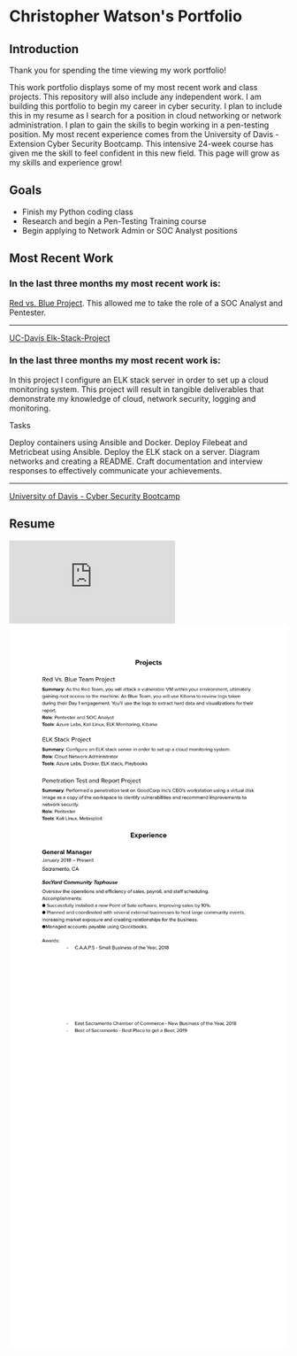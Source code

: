 # Christopher Watson's Portfolio
## Introduction
Thank you for spending the time viewing my work portfolio!   
   
This work portfolio displays some of my most recent work and class projects. This repository will also include any independent work. I am building this portfolio to begin my career in cyber security. I plan to include this in my resume as I search for a position in cloud networking or network administration. I plan to gain the skills to begin working in a pen-testing position. My most recent experience comes from the University of Davis - Extension Cyber Security Bootcamp. This intensive 24-week course has given me the skill to feel confident in this new field. This page will grow as my skills and experience grow!
   
   
   ## Goals
   - Finish my Python coding class
   - Research and begin a Pen-Testing Training course
   - Begin applying to Network Admin or SOC Analyst positions
      
     
## Most Recent Work

### In the last three months my most recent work is:

[Red vs. Blue Project](https://github.com/ChCWatson/Portfolio/blob/main/UC-Davis%20Extension%20Cyber%20Security%20Bootcamp/Red%20Vs.%20Blue%20Project/Chris%20Watson%20Red%20vs%20Blue%20Project.pdf). This allowed me to take the role of a SOC Analyst and Pentester.

---

[UC-Davis Elk-Stack-Project]()

### In the last three months my most recent work is:

In this project I configure an ELK stack server in order to set up a cloud monitoring system. This project will result in tangible deliverables that demonstrate my knowledge of cloud, network security, logging and monitoring.

Tasks

Deploy containers using Ansible and Docker.
Deploy Filebeat and Metricbeat using Ansible.
Deploy the ELK stack on a server.
Diagram networks and creating a README.
Craft documentation and interview responses to effectively communicate your achievements.

     
---
     
[University of Davis - Cyber Security Bootcamp](https://github.com/Plampking/Portfolio/tree/main/UC-Davis%20Extension%20Cyber%20Security%20Bootcamp)



## Resume
![Resume](https://github.com/ChCWatson/Portfolio/blob/main/Watson%2C%20Christopher%202022%20resume.pdf)
![Resume2](https://github.com/ChCWatson/Portfolio/blob/main/Resume/%5BChristopher%20Watson%5D%20Resume_pg2.jpg)
![Resume3](https://github.com/ChCWatson/Portfolio/blob/main/Resume/%5BChristopher%20Watson%5D%20Resume_pg3.jpg)
